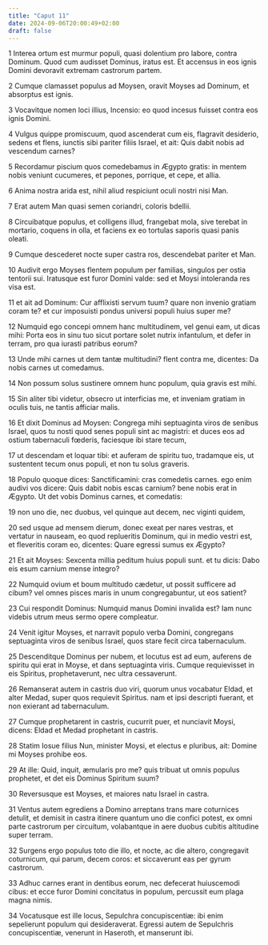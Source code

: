 ```yaml
---
title: "Caput 11"
date: 2024-09-06T20:00:49+02:00
draft: false
---
```



1 Interea ortum est murmur populi, quasi dolentium pro labore, contra Dominum. Quod cum audisset Dominus, iratus est. Et accensus in eos ignis Domini devoravit extremam castrorum partem.

2 Cumque clamasset populus ad Moysen, oravit Moyses ad Dominum, et absorptus est ignis.

3 Vocavitque nomen loci illius, Incensio: eo quod incesus fuisset contra eos ignis Domini.

4 Vulgus quippe promiscuum, quod ascenderat cum eis, flagravit desiderio, sedens et flens, iunctis sibi pariter filiis Israel, et ait: Quis dabit nobis ad vescendum carnes?

5 Recordamur piscium quos comedebamus in Ægypto gratis: in mentem nobis veniunt cucumeres, et pepones, porrique, et cepe, et allia.

6 Anima nostra arida est, nihil aliud respiciunt oculi nostri nisi Man.

7 Erat autem Man quasi semen coriandri, coloris bdellii.

8 Circuibatque populus, et colligens illud, frangebat mola, sive terebat in mortario, coquens in olla, et faciens ex eo tortulas saporis quasi panis oleati.

9 Cumque descederet nocte super castra ros, descendebat pariter et Man.

10 Audivit ergo Moyses flentem populum per familias, singulos per ostia tentorii sui. Iratusque est furor Domini valde: sed et Moysi intoleranda res visa est.

11 et ait ad Dominum: Cur afflixisti servum tuum? quare non invenio gratiam coram te? et cur imposuisti pondus universi populi huius super me?

12 Numquid ego concepi omnem hanc multitudinem, vel genui eam, ut dicas mihi: Porta eos in sinu tuo sicut portare solet nutrix infantulum, et defer in terram, pro qua iurasti patribus eorum?

13 Unde mihi carnes ut dem tantæ multitudini? flent contra me, dicentes: Da nobis carnes ut comedamus.

14 Non possum solus sustinere omnem hunc populum, quia gravis est mihi.

15 Sin aliter tibi videtur, obsecro ut interficias me, et inveniam gratiam in oculis tuis, ne tantis afficiar malis.

16 Et dixit Dominus ad Moysen: Congrega mihi septuaginta viros de senibus Israel, quos tu nosti quod senes populi sint ac magistri: et duces eos ad ostium tabernaculi fœderis, faciesque ibi stare tecum,

17 ut descendam et loquar tibi: et auferam de spiritu tuo, tradamque eis, ut sustentent tecum onus populi, et non tu solus graveris.

18 Populo quoque dices: Sanctificamini: cras comedetis carnes. ego enim audivi vos dicere: Quis dabit nobis escas carnium? bene nobis erat in Ægypto. Ut det vobis Dominus carnes, et comedatis:

19 non uno die, nec duobus, vel quinque aut decem, nec viginti quidem,

20 sed usque ad mensem dierum, donec exeat per nares vestras, et vertatur in nauseam, eo quod replueritis Dominum, qui in medio vestri est, et fleveritis coram eo, dicentes: Quare egressi sumus ex Ægypto?

21 Et ait Moyses: Sexcenta millia peditum huius populi sunt. et tu dicis: Dabo eis esum carnium mense integro?

22 Numquid ovium et boum multitudo cædetur, ut possit sufficere ad cibum? vel omnes pisces maris in unum congregabuntur, ut eos satient?

23 Cui respondit Dominus: Numquid manus Domini invalida est? Iam nunc videbis utrum meus sermo opere compleatur.

24 Venit igitur Moyses, et narravit populo verba Domini, congregans septuaginta viros de senibus Israel, quos stare fecit circa tabernaculum.

25 Descenditque Dominus per nubem, et locutus est ad eum, auferens de spiritu qui erat in Moyse, et dans septuaginta viris. Cumque requievisset in eis Spiritus, prophetaverunt, nec ultra cessaverunt.

26 Remanserat autem in castris duo viri, quorum unus vocabatur Eldad, et alter Medad, super quos requievit Spiritus. nam et ipsi descripti fuerant, et non exierant ad tabernaculum.

27 Cumque prophetarent in castris, cucurrit puer, et nunciavit Moysi, dicens: Eldad et Medad prophetant in castris.

28 Statim Iosue filius Nun, minister Moysi, et electus e pluribus, ait: Domine mi Moyses prohibe eos.

29 At ille: Quid, inquit, æmularis pro me? quis tribuat ut omnis populus prophetet, et det eis Dominus Spiritum suum?

30 Reversusque est Moyses, et maiores natu Israel in castra.

31 Ventus autem egrediens a Domino arreptans trans mare coturnices detulit, et demisit in castra itinere quantum uno die confici potest, ex omni parte castrorum per circuitum, volabantque in aere duobus cubitis altitudine super terram.

32 Surgens ergo populus toto die illo, et nocte, ac die altero, congregavit coturnicum, qui parum, decem coros: et siccaverunt eas per gyrum castrorum.

33 Adhuc carnes erant in dentibus eorum, nec defecerat huiuscemodi cibus: et ecce furor Domini concitatus in populum, percussit eum plaga magna nimis.

34 Vocatusque est ille locus, Sepulchra concupiscentiæ: ibi enim sepelierunt populum qui desideraverat. Egressi autem de Sepulchris concupiscentiæ, venerunt in Haseroth, et manserunt ibi.

